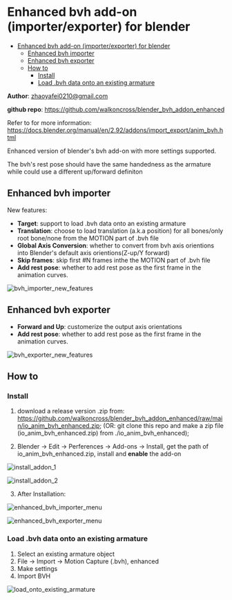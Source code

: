 # Enhanced bvh add-on (importer/exporter) for blender

- [Enhanced bvh add-on (importer/exporter) for blender](#enhanced-bvh-add-on-importerexporter-for-blender)
  - [Enhanced bvh importer](#enhanced-bvh-importer)
  - [Enhanced bvh exporter](#enhanced-bvh-exporter)
  - [How to](#how-to)
    - [Install](#install)
    - [Load .bvh data onto an existing armature](#load-bvh-data-onto-an-existing-armature)

**Author**: zhaoyafei0210@gmail.com

**github repo**: https://github.com/walkoncross/blender_bvh_addon_enhanced

Refer to for more information: 
https://docs.blender.org/manual/en/2.92/addons/import_export/anim_bvh.html

Enhanced version of blender's bvh add-on with more settings supported.

The bvh's rest pose should have the same handedness as the armature while could use a different up/forward definiton

## Enhanced bvh importer
New features:

- **Target**: support to load .bvh data onto an existing armature
- **Translation**: choose to load translation (a.k.a position) for all bones/only root bone/none from the MOTION part of .bvh file
- **Global Axis Conversion**: whether to convert from bvh axis orientions into Blender's default axis orientions(Z-up/Y forward)
- **Skip frames**: skip first #N frames inthe  the MOTION part of .bvh file
- **Add rest pose**: whether to add rest pose as the first frame in the animation curves.

![bvh_importer_new_features](/docs/bvh_importer_new_features.jpg)


## Enhanced bvh exporter

- **Forward and Up**: customerize the output axis orientations
- **Add rest pose**: whether to add rest pose as the first frame in the animation curves.

![bvh_exporter_new_features](/docs/bvh_exporter_new_features.jpg)

## How to

### Install

1. download a release version .zip from: https://github.com/walkoncross/blender_bvh_addon_enhanced/raw/main/io_anim_bvh_enhanced.zip; (OR: git clone this repo and make a zip file (io_anim_bvh_enhanced.zip) from ./io_anim_bvh_enhanced);

2. Blender -> Edit -> Perferences -> Add-ons -> Install, get the path of io_anim_bvh_enhanced.zip, install and **enable** the add-on

![install_addon_1](/docs/install_addon_1.jpg)

![install_addon_2](/docs/install_addon_2.jpg)

3. After Installation:

![enhanced_bvh_importer_menu](/docs/enhanced_bvh_importer_menu.jpg)

![enhanced_bvh_exporter_menu](/docs/enhanced_bvh_exporter_menu.jpg)

### Load .bvh data onto an existing armature
1. Select an existing armature object
2. File -> Import -> Motion Capture (.bvh), enhanced
3. Make settings
4. Import BVH

![load_onto_existing_armature](/docs/load_onto_existing_armature.jpg)